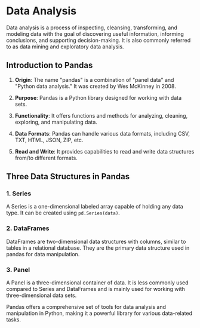# Data Analysis

Data analysis is a process of inspecting, cleansing, transforming, and modeling data with the goal of discovering useful information, informing conclusions, and supporting decision-making. It is also commonly referred to as data mining and exploratory data analysis.

## Introduction to Pandas

1. **Origin**: The name "pandas" is a combination of "panel data" and "Python data analysis." It was created by Wes McKinney in 2008.

2. **Purpose**: Pandas is a Python library designed for working with data sets.

3. **Functionality**: It offers functions and methods for analyzing, cleaning, exploring, and manipulating data.

4. **Data Formats**: Pandas can handle various data formats, including CSV, TXT, HTML, JSON, ZIP, etc.

5. **Read and Write**: It provides capabilities to read and write data structures from/to different formats.

## Three Data Structures in Pandas

### 1. Series

A Series is a one-dimensional labeled array capable of holding any data type. It can be created using `pd.Series(data)`.

### 2. DataFrames

DataFrames are two-dimensional data structures with columns, similar to tables in a relational database. They are the primary data structure used in pandas for data manipulation.

### 3. Panel

A Panel is a three-dimensional container of data. It is less commonly used compared to Series and DataFrames and is mainly used for working with three-dimensional data sets.

Pandas offers a comprehensive set of tools for data analysis and manipulation in Python, making it a powerful library for various data-related tasks.
